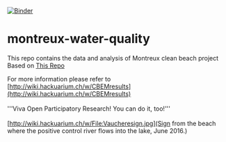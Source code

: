 [![Binder](https://mybinder.org/badge_logo.svg)](https://mybinder.org/v2/gh/Hackuarium/montreux-water-quality/HEAD)

# montreux-water-quality
This repo contains the data and analysis of Montreux clean beach project
Based on [This Repo](https://github.com/Hackuarium/water-quality-2016-2017)


For more information please refer to [http://wiki.hackuarium.ch/w/CBEMresults](http://wiki.hackuarium.ch/w/CBEMresults)<br>
<br>
'''Viva Open Participatory Research!  You can do it, too!'''<br>
<br>
[http://wiki.hackuarium.ch/w/File:Vaucheresign.jpg](Sign from the beach where the positive control river flows into the lake, June 2016.)
